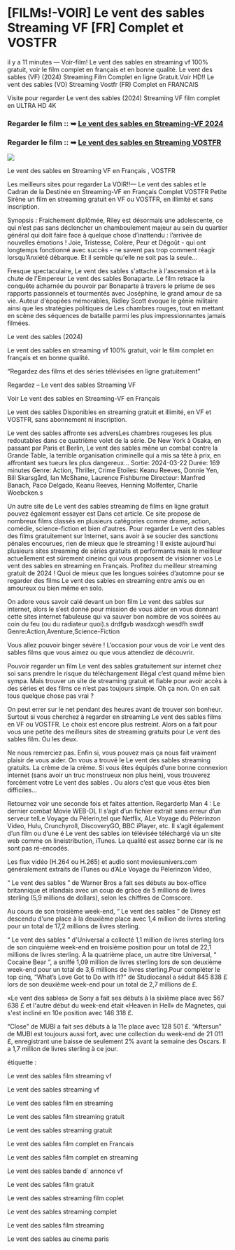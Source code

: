 # [FILMs!-VOIR] Le vent des sables Streaming VF [FR] Complet et VOSTFR

il y a 11 minutes — Voir-film! Le vent des sables en streaming vf 100% gratuit, voir le film complet en français et en bonne qualité. Le vent des sables (VF) (2024) Streaming Film Complet en ligne Gratuit.Voir HD!! Le vent des sables (VO) Streaming Vostfr (FR) Complet en FRANCAIS

Visite pour regarder Le vent des sables (2024) Streaming VF film complet en ULTRA HD 4K

### Regarder le film :: ➥ [Le vent des sables en Streaming-VF 2024](https://t.co/d2UhsJTQM2)

### Regarder le film :: ➥ [Le vent des sables en Streaming VOSTFR](https://t.co/d2UhsJTQM2)

<p dir="auto"><a href="https://t.co/d2UhsJTQM2" title="PLAYNOW" rel="nofollow"><img src="https://i.imgur.com/jhNGoEt.gif" style="max-width: 100%;"></a></p>

Le vent des sables en Streaming VF en Français , VOSTFR

Les meilleurs sites pour regarder La VOIR!!— Le vent des sables et le Cadran de la Destinée en Streaming-VF en Français Complet VOSTFR Petite Sirène un film en streaming gratuit en VF ou VOSTFR, en illimité et sans inscription.

Synopsis : Fraichement diplômée, Riley est désormais une adolescente, ce qui n’est pas sans déclencher un chamboulement majeur au sein du quartier général qui doit faire face à quelque chose d’inattendu : l’arrivée de nouvelles émotions ! Joie, Tristesse, Colère, Peur et Dégoût - qui ont longtemps fonctionné avec succès - ne savent pas trop comment réagir lorsqu’Anxiété débarque. Et il semble qu'elle ne soit pas la seule...

Fresque spectaculaire, Le vent des sables s'attache à l'ascension et à la chute de l'Empereur Le vent des sables Bonaparte. Le film retrace la conquête acharnée du pouvoir par Bonaparte à travers le prisme de ses rapports passionnels et tourmentés avec Joséphine, le grand amour de sa vie. Auteur d'épopées mémorables, Ridley Scott évoque le génie militaire ainsi que les stratégies politiques de Les chambres rouges, tout en mettant en scène des séquences de bataille parmi les plus impressionnantes jamais filmées.

Le vent des sables (2024)

Le vent des sables en streaming vf 100% gratuit, voir le film complet en français et en bonne qualité.

“Regardez des films et des séries télévisées en ligne gratuitement”

Regardez – Le vent des sables Streaming VF

Voir Le vent des sables en Streaming-VF en Français

Le vent des sables Disponibles en streaming gratuit et illimité, en VF et VOSTFR, sans abonnement ni inscription.

Le vent des sables affronte ses adversLes chambres rougeses les plus redoutables dans ce quatrième volet de la série. De New York à Osaka, en passant par Paris et Berlin, Le vent des sables mène un combat contre la Grande Table, la terrible organisation criminelle qui a mis sa tête à prix, en affrontant ses tueurs les plus dangereux... Sortie: 2024-03-22 Durée: 169 minutes Genre: Action, Thriller, Crime Etoiles: Keanu Reeves, Donnie Yen, Bill Skarsgård, Ian McShane, Laurence Fishburne Directeur: Manfred Banach, Paco Delgado, Keanu Reeves, Henning Molfenter, Charlie Woebcken.s

Un autre site de Le vent des sables streaming de films en ligne gratuit pouvez également essayer est Dans cet article. Ce site propose de nombreux films classés en plusieurs catégories comme drame, action, comédie, science-fiction et bien d'autres. Pour regarder Le vent des sables des films gratuitement sur Internet, sans avoir à se soucier des sanctions pénales encourues, rien de mieux que le streaming ! Il existe aujourd’hui plusieurs sites streaming de séries gratuits et performants mais le meilleur actuellement est sûrement cineinc qui vous proposent de visionner vos Le vent des sables en streaming en Français. Profitez du meilleur streaming gratuit de 2024 ! Quoi de mieux que les longues soirées d’automne pour se regarder des films Le vent des sables en streaming entre amis ou en amoureux ou bien même en solo.

On adore vous savoir calé devant un bon film Le vent des sables sur internet, alors le s’est donné pour mission de vous aider en vous donnant cette sites internet fabuleuse qui va sauver bon nombre de vos soirées au coin du feu (ou du radiateur quoi).s drdfgvb wasdxcgh wesdfh swdf Genre:Action,Aventure,Science-Fiction

Vous allez pouvoir binger sévère ! L’occasion pour vous de voir Le vent des sables films que vous aimez ou que vous attendiez de découvrir.

Pouvoir regarder un film Le vent des sables gratuitement sur internet chez soi sans prendre le risque du téléchargement illégal c’est quand même bien sympa. Mais trouver un site de streaming gratuit et fiable pour avoir accès à des séries et des films ce n’est pas toujours simple. Oh ça non. On en sait tous quelque chose pas vrai ?

On peut errer sur le net pendant des heures avant de trouver son bonheur. Surtout si vous cherchez à regarder en streaming Le vent des sables films en VF ou VOSTFR. Le choix est encore plus restreint. Alors on a fait pour vous une petite des meilleurs sites de streaming gratuits pour Le vent des sables film. Ou les deux.

Ne nous remerciez pas. Enfin si, vous pouvez mais ça nous fait vraiment plaisir de vous aider. On vous a trouvé le Le vent des sables streaming gratuits. La crème de la crème. Si vous êtes équipés d’une bonne connexion internet (sans avoir un truc monstrueux non plus hein), vous trouverez forcément votre Le vent des sables . Ou alors c’est que vous êtes bien difficiles…

Retournez voir une seconde fois et faites attention. RegarderIp Man 4 : Le dernier combat Movie WEB-DL Il s’agit d’un fichier extrait sans erreur d’un serveur telLe Voyage du Pèlerin,tel que Netflix, ALe Voyage du Pèlerinzon Video, Hulu, Crunchyroll, DiscoveryGO, BBC iPlayer, etc. Il s’agit également d’un film ou d’une é Le vent des sables ion télévisée téléchargé via un site web comme on lineistribution, iTunes. La qualité est assez bonne car ils ne sont pas ré-encodés.

Les flux vidéo (H.264 ou H.265) et audio sont moviesunivers.com généralement extraits de iTunes ou d’ALe Voyage du Pèlerinzon Video,

“ Le vent des sables ” de Warner Bros a fait ses débuts au box-office britannique et irlandais avec un coup de grâce de 5 millions de livres sterling (5,9 millions de dollars), selon les chiffres de Comscore.

Au cours de son troisième week-end, “ Le vent des sables ” de Disney est descendu d'une place à la deuxième place avec 1,4 million de livres sterling pour un total de 17,2 millions de livres sterling.

“ Le vent des sables ” d'Universal a collecté 1,1 million de livres sterling lors de son cinquième week-end en troisième position pour un total de 22,1 millions de livres sterling. À la quatrième place, un autre titre Universal, “ Cocaine Bear ”, a sniffé 1,09 million de livres sterling lors de son deuxième week-end pour un total de 3,6 millions de livres sterling.Pour compléter le top cinq, “What’s Love Got to Do with It?” de Studiocanal a séduit 845 838 £ lors de son deuxième week-end pour un total de 2,7 millions de £.

«Le vent des sables» de Sony a fait ses débuts à la sixième place avec 567 638 £ et l'autre début du week-end était «Heaven in Hell» de Magnetes, qui s'est incliné en 10e position avec 146 318 £.

“Close” de MUBI a fait ses débuts à la 11e place avec 128 501 £. “Aftersun” de MUBI est toujours aussi fort, avec une collection du week-end de 21 011 £, enregistrant une baisse de seulement 2% avant la semaine des Oscars. Il a 1,7 million de livres sterling à ce jour.

étiquette :

Le vent des sables film streaming vf

Le vent des sables streaming vf

Le vent des sables film en streaming

Le vent des sables film streaming gratuit

Le vent des sables streaming gratuit

Le vent des sables film complet en Francais

Le vent des sables film complet en streaming

Le vent des sables bande d` annonce vf

Le vent des sables film gratuit

Le vent des sables streaming film coplet

Le vent des sables streaming complet

Le vent des sables film streaming

Le vent des sables au cinema paris
